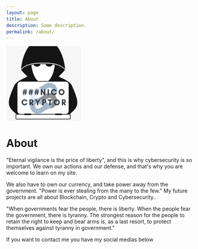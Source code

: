 ```yaml
---
layout: page
title: About
description: Some description.
permalink: /about/
---
```


<img class="img-rounded" src="/assets/img/uploads/profile.png" alt="NicoCryptor" width="200">

# About

"Eternal vigilance is the price of liberty", and this is why cybersecurity is so important. We own our actions and our defense, and that's why you are welcome to learn on my site.

We also have to own our currency, and take power away from the government. "Power is ever stealing from the many to the few."
My future projects are all about Blockchain, Crypto and Cybersecurity.. 

"When governments fear the people, there is liberty. When the people fear the government, there is tyranny. The strongest reason for the people to retain the right to keep and bear arms is, as a last resort, to protect themselves against tyranny in government."

If you want to contact me you have my social medias below